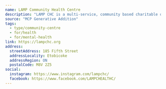 ```yaml
---
name: LAMP Community Health Centre
description: "LAMP CHC is a multi-service, community based charitable organization that provides a wide range of programs and services to improve a person's health. LAMP uses a co-ordinated approach to connect people to medical services and other programs that build personal resources. By providing services that improve physical, emotional, social and economic well being, people can better control their health and environment."
source: "MCP Generative Addition"
tags:
  - type/community-centre
  - for/health
  - for/mental-health
link: https://lampchc.org
address:
  streetAddress: 185 Fifth Street
  addressLocality: Etobicoke
  addressRegion: ON
  postalCode: M8V 2Z5
social:
  instagram: https://www.instagram.com/lampchc/
  facebook: https://www.facebook.com/LAMPCHEALTHC/
---
```

